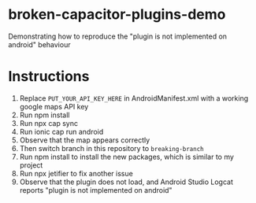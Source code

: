 # broken-capacitor-plugins-demo

Demonstrating how to reproduce the "plugin is not implemented on android" behaviour

# Instructions

1. Replace `PUT_YOUR_API_KEY_HERE` in AndroidManifest.xml with a working google maps API key
1. Run npm install
1. Run npx cap sync
1. Run ionic cap run android
1. Observe that the map appears correctly
1. Then switch branch in this repository to `breaking-branch`
1. Run npm install to install the new packages, which is similar to my project
1. Run npx jetifier to fix another issue
1. Observe that the plugin does not load, and Android Studio Logcat reports "plugin is not implemented on android"
